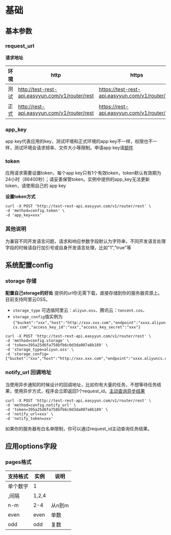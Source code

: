 # 基础


## 基本参数

### request_url
**请求地址**

| 环境 | http | https |
| --- | --- | --- |
| 测试 | http://test-rest-api.easyyun.com/v1/router/rest | https://test-rest-api.easyyun.com/v1/router/rest |
| 正式 | http://rest-api.easyyun.com/v1/router/rest | https://rest-api.easyyun.com/v1/router/rest |



### app_key

app key代表应用的key，测试环境和正式环境的app key不一样，权限也不一样，测试环境会请求频率、文件大小等限制。申请app key请[邮件](/guide/faq.html#如何申请app-key)


### token

应用请求需要设置token，每个app key只有1个有效token，token默认有效期为24小时（86400秒）；请妥善保管token。实例中提供的app_key无法更新token，请使用自己的 app key

**设置token方式**
```shell
curl -X POST 'http://test-rest-api.easyyun.com/v1/router/rest' \
-d 'method=config.token' \
-d 'app_key=xxx'
```


### 其他说明
为兼容不同开发语言问题，请求和响应参数字段默认为字符串，不同开发语言处理字段的时候请自行加引号或自身开发语言处理，比如"1","true"等


## 系统配置config

### storage 存储

**配置自己storage的好处**
提供的url你无需下载，直接存储到你的服务器资源上。目前支持阿里云OSS。
- `storage_type` 可选值阿里云：`aliyun.oss`、腾讯云：`tencent.cos`、
- `storage_config`值实例为`{"bucket":"xxx","host":"http://xxx.xxx.com","endpoint":"xxxx.aliyuncs.com","access_key_id":"xxx","access_key_secret":"xxx"}`
```shell
curl -X POST 'http://test-rest-api.easyyun.com/v1/router/rest' \
-d 'method=config.storage' \
-d 'token=395a25d6fa758bfb6c0d3da007a8b189' \
-d 'storage_type=aliyun.oss' \
-d 'storage_config={"bucket":"xxx","host":"http://xxx.xxx.com","endpoint":"xxxx.aliyuncs.com","access_key_id":"xxx","access_key_secret":"xxx"}'
```


### notify_url 回调地址 

当使用异步通知的时候设计的回调地址，比如你有大量的任务，不想等待任务结果，使用异步方式，程序会立即返回1个request_id。[主动查询异步结果](/api/pdf.task-result.html)
```shell
curl -X POST 'http://test-rest-api.easyyun.com/v1/router/rest' \
-d 'method=config.notify_url' \
-d 'token=395a25d6fa758bfb6c0d3da007a8b189' \
-d 'notify_url=xxx' \
-d 'notify_token=xxx'
```



如果你的服务器有白名单限制，你可以通过request_id主动查询任务结果。

## 应用options字段

### pages格式

| 支持格式 | 实例 | 说明 |
| --- | --- | --- |
| 单个数字 | 1 |  |
| ,间隔 | 1,2,4 |  |
| n-m | 2-4 | 从n到m |
| even | even | 单数  |
| odd | odd | 复数  |

